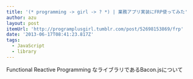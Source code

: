 ```yaml
---
title: '(* programming -> girl -> ? *) | 業務アプリ実装にFRP使ってみた'
author: azu
layout: post
itemUrl: 'http://programplusgirl.tumblr.com/post/52698153869/frp'
date: '2013-06-17T08:41:23.817Z'
tags:
  - JavaScript
  - library
---
```

Functional Reactive Programming なライブラリであるBacon.jsについて
